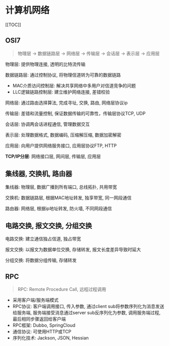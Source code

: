 # 计算机网络

[[TOC]]

## OSI7

> 物理层 &rarr; 数据链路层 &rarr; 网络层 &rarr;
传输层 &rarr; 会话层 &rarr; 表示层 &rarr; 应用层

物理层: 提供物理连接, 透明的比特流传输

数据链路层: 通过控制协议, 将物理信道转为可靠的数据链路

- MAC介质访问控制层: 解决共享网络中多用户对信道竞争的问题
- LLC逻辑链路控制层: 建立维护网络连接, 差错校验

网络层: 通过路由选择算法, 完成寻址, 交换, 路由, 网络层协议ip

传输层: 差错和流量控制, 保证数据传输的可靠性，传输层协议TCP, UDP

会话层: 协调两会话进程通信, 管理数据交互

表示层: 处理数据格式, 数据编码, 压缩解压缩, 数据加密解密

应用层: 向用户提供网络服务接口, 应用层协议FTP, HTTP

**TCP/IP分层**: 网络接口层, 网间层, 传输层, 应用层

## 集线器, 交换机, 路由器

集线器: 物理层, 数据广播到所有端口, 总线拓扑, 共用带宽

交换机: 数据链路层, 根据MAC地址转发, 独享带宽, 同一网段通信

路由器: 网络层, 根据ip地址转发, 防火墙, 不同网段通信

## 电路交换, 报文交换, 分组交换

电路交换: 建立通信独占信道, 独占带宽

报文交换: 以报文为数据单位交换, 存储转发, 报文长度差异导致时延大

分组交换: 将数据分组传输, 存储转发

## RPC

> RPC: Remote Procedure Call, 远程过程调用

- 采用客户端/服务端模式
- RPC协议: 客户端调用接口, 传入参数, 通过client sub将参数序列化为消息发送给服务端, 服务端接受消息通过server sub反序列化为参数, 调用服务端过程, 最后相同步骤返回给客户端
- RPC框架: Dubbo, SpringCloud
- 通信协议: 可使用HTTP或TCP
- 序列化技术: Jackson, JSON, Hessian
